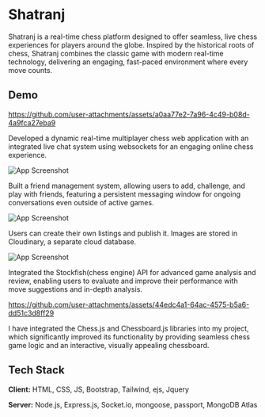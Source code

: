 # Shatranj

Shatranj is a real-time chess platform designed to offer seamless, live chess experiences for players around the globe. Inspired by the historical roots of chess, Shatranj combines the classic game with modern real-time technology, delivering an engaging, fast-paced environment where every move counts.




## Demo


https://github.com/user-attachments/assets/a0aa77e2-7a96-4c49-b08d-4a9fca27eba9

Developed a dynamic real-time multiplayer chess web application with an integrated live chat system
using websockets for an engaging online chess experience.

![App Screenshot](https://res.cloudinary.com/de69w6b8t/image/upload/v1726076527/Screenshot_2024-09-09_103929_mv3lxr.png)

 Built a friend management system, allowing users to add, challenge, and play with friends, featuring a
persistent messaging window for ongoing conversations even outside of active games.

![App Screenshot](https://res.cloudinary.com/de69w6b8t/image/upload/v1726076548/Screenshot_2024-09-09_112926_vdeq9d.png)

Users can create their own listings and publish it. Images are stored in Cloudinary, a separate cloud database.

![App Screenshot](https://res.cloudinary.com/de69w6b8t/image/upload/v1726076527/Screenshot_2024-09-09_103028_fhcwhl.png)

Integrated the Stockfish(chess engine) API for advanced game analysis and review, enabling users to
evaluate and improve their performance with move suggestions and in-depth analysis.

https://github.com/user-attachments/assets/44edc4a1-64ac-4575-b5a6-dd51c3d8ff29

I have integrated the Chess.js and Chessboard.js libraries into my project, which significantly improved its functionality by providing seamless chess game logic and an interactive, visually appealing chessboard.

## Tech Stack

**Client:** HTML, CSS, JS, Bootstrap, Tailwind, ejs, Jquery

**Server:** Node.js, Express.js, Socket.io, mongoose, passport, MongoDB Atlas

